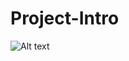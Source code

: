 # Project-Intro
![Alt text](https://koddepo.com/i/chrome_p2470ouGY3.png?raw=true "githubuserquery")
